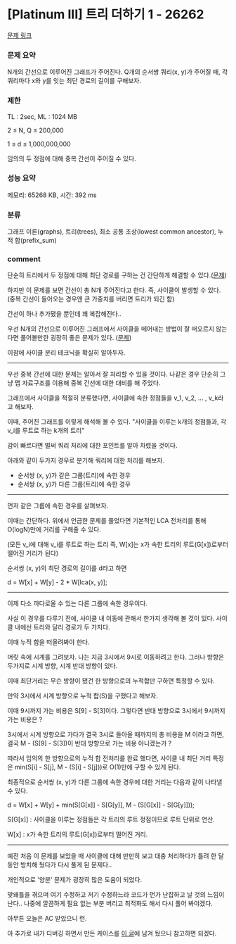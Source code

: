 # [Platinum III] 트리 더하기 1 - 26262

[문제 링크](https://www.acmicpc.net/problem/26262)

### 문제 요약

<p> N개의 간선으로 이루어진 그래프가 주어진다. Q개의 순서쌍 쿼리(x, y)가 주어질 때, 각 쿼리마다 x와 y를 잇는 최단 경로의 길이를 구해보자. </p>

### 제한

TL : 2sec, ML : 1024 MB

2 ≤ N, Q ≤ 200,000

1 ≤ d ≤ 1,000,000,000

임의의 두 정점에 대해 중복 간선이 주어질 수 있다.

### 성능 요약

메모리: 65268 KB, 시간: 392 ms

### 분류

그래프 이론(graphs), 트리(trees), 최소 공통 조상(lowest common ancestor), 누적 합(prefix_sum)

### comment

단순히 트리에서 두 정점에 대해 최단 경로를 구하는 건 간단하게 해결할 수 있다.([문제](https://www.acmicpc.net/problem/1761))

하지만 이 문제를 보면 간선이 총 N개 주어진다고 한다. 즉, 사이클이 발생할 수 있다. (중복 간선이 들어오는 경우엔 큰 가중치를 버리면 트리가 되긴 함)

간선이 하나 추가됐을 뿐인데 꽤 복잡해진다..

우선 N개의 간선으로 이루어진 그래프에서 사이클을 떼어내는 방법이 잘 떠오르지 않는다면 풀어볼만한 굉장히 좋은 문제가 있다. ([문제](https://www.acmicpc.net/problem/20530))

이참에 사이클 분리 테크닉을 확실히 알아두자. 

-----------------------------------------------------------------------------------------------------------------------------------------------------------------------------

우선 중복 간선에 대한 문제는 알아서 잘 처리할 수 있을 것이다. 나같은 경우 단순히 그냥 맵 자료구조를 이용해 중복 간선에 대한 대비를 해 주었다.

그래프에서 사이클을 적절히 분류했다면, 사이클에 속한 정점들을 v_1, v_2, ... , v_k라고 해보자.

이때, 주어진 그래프를 이렇게 해석해 볼 수 있다. "사이클을 이루는 k개의 정점들과, 각 v_i를 루트로 하는 k개의 트리"

감이 빠르다면 벌써 쿼리 처리에 대한 포인트를 알아 차렸을 것이다.

아래와 같이 두가지 경우로 분기해 쿼리에 대한 처리를 해보자.

* 순서쌍 (x, y)가 같은 그룹(트리)에 속한 경우
* 순서쌍 (x, y)가 다른 그룹(트리)에 속한 경우

-----------------------------------------------------------------------------------------------------------------------------------------------------------------------------

먼저 같은 그룹에 속한 경우를 살펴보자.

이때는 간단하다. 위에서 언급한 문제를 풀었다면 기본적인 LCA 전처리를 통해 O(logN)만에 거리를 구해줄 수 있다.

(모든 v_i에 대해 v_i를 루트로 하는 트리 즉, W[x]는 x가 속한 트리의 루트(G[x])로부터 떨어진 거리가 된다)

순서쌍 (x, y)의 최단 경로의 길이를 d라고 하면

d = W[x] + W[y] - 2 * W[lca(x, y)];

-----------------------------------------------------------------------------------------------------------------------------------------------------------------------------

이제 다소 까다로울 수 있는 다른 그룹에 속한 경우이다.

사실 이 경우를 다루기 전에, 사이클 내 이동에 관해서 한가지 생각해 볼 것이 있다. 사이클 내에선 트리와 달리 경로가 두 가지다.

이때 누적 합을 떠올려봐야 한다.

머릿 속에 시계를 그려보자. 나는 지금 3시에서 9시로 이동하려고 한다. 그러나 방향은 두가지로 시계 방향, 시계 반대 방향이 있다.

이때 최단거리는 무슨 방향이 됐건 한 방향으로의 누적합만 구하면 특정할 수 있다.

만약 3시에서 시계 방향으로 누적 합(S)을 구했다고 해보자.

이때 9시까지 가는 비용은 S[9] - S[3]이다. 그렇다면 반대 방향으로 3시에서 9시까지 가는 비용은 ?

3시에서 시계 방향으로 가다가 결국 3시로 돌아올 때까지의 총 비용을 M 이라고 하면, 결국 M - (S[9] - S[3])이 반대 방향으로 가는 비용 아니겠는가 ?

따라서 임의의 한 방향으로의 누적 합 전처리를 완료 했다면, 사이클 내 최단 거리 특정은 min(S[i] - S[j], M - (S[i] - S[j]))로 O(1)만에 구할 수 있게 된다.

최종적으로 순서쌍 (x, y)가 다른 그룹에 속한 경우에 대한 거리는 다음과 같이 나타낼 수 있다.

d = W[x] + W[y] + min(S[G[x]] - S[G[y]], M - (S[G[x]] - S[G[y]]));

S[G[x]] : 사이클을 이루는 정점들은 각 트리의 루트 정점이므로 루트 단위로 연산.

W[x] : x가 속한 트리의 루트(G[x])로부터 떨어진 거리.

-----------------------------------------------------------------------------------------------------------------------------------------------------------------------------

예전 처음 이 문제를 보았을 때 사이클에 대해 만만히 보고 대충 처리하다가 틀려 한 달 동안 방치해 뒀다가 다시 풀게 된 문제다..

개인적으로 '양분' 문제가 굉장히 많은 도움이 되었다.

맞왜틀을 겪으며 여기 수정하고 저기 수정하느라 코드가 먼가 난잡하고 날 것의 느낌이 난다.. 나중에 깔끔하게 필요 없는 부분 버리고 최적화도 해서 다시 풀어 봐야겠다. 

아무튼 오늘은 AC 받았으니 런.

아 추가로 내가 디버깅 하면서 만든 케이스를 [이 글](https://www.acmicpc.net/board/view/107222)에 남겨 뒀으니 참고하면 되겠다.
